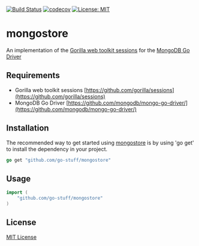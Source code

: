 [![Build Status](https://travis-ci.com/go-stuff/mongostore.svg?branch=master)](https://travis-ci.com/go-stuff/mongostore)
[![codecov](https://codecov.io/gh/go-stuff/mongostore/branch/master/graph/badge.svg)](https://codecov.io/gh/go-stuff/mongostore)
[![License: MIT](https://img.shields.io/badge/License-MIT-yellow.svg)](https://opensource.org/licenses/MIT)

# mongostore

An implementation of the [Gorilla web toolkit sessions](https://github.com/gorilla/sessions) for the [MongoDB Go Driver](https://github.com/mongodb/mongo-go-driver)

## Requirements

- Gorilla web toolkit sessions [https://github.com/gorilla/sessions](https://github.com/gorilla/sessions)
- MongoDB Go Driver [https://github.com/mongodb/mongo-go-driver/](https://github.com/mongodb/mongo-go-driver/)

## Installation

The recommended way to get started using [mongostore](https://github.com/go-stuff/mongostore) is by using 'go get' to install the dependency in your project.

```go
go get "github.com/go-stuff/mongostore"
```

## Usage

```go
import (
    "github.com/go-stuff/mongostore"
)
```

## License

[MIT License](LICENSE)